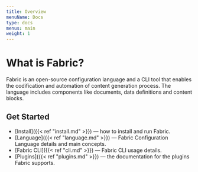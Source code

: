 ```yaml
---
title: Overview
menuName: Docs
type: docs
menus: main
weight: 1
---
```


# What is Fabric?

Fabric is an open-source configuration language and a CLI tool that enables the codification and automation of content generation process. The language includes components like documents, data definitions and content blocks.


## Get Started

- [Install]({{< ref "install.md" >}}) — how to install and run Fabric.
- [Language]({{< ref "language.md" >}}) — Fabric Configuration Language details and main concepts.
- [Fabric CLI]({{< ref "cli.md" >}}) — Fabric CLI usage details.
- [Plugins]({{< ref "plugins.md" >}}) — the documentation for the plugins Fabric supports.
